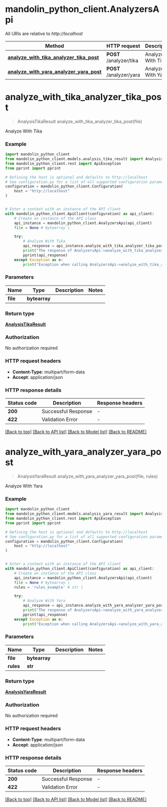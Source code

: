 # mandolin_python_client.AnalyzersApi

All URIs are relative to *http://localhost*

Method | HTTP request | Description
------------- | ------------- | -------------
[**analyze_with_tika_analyzer_tika_post**](AnalyzersApi.md#analyze_with_tika_analyzer_tika_post) | **POST** /analyzer/tika | Analyze With Tika
[**analyze_with_yara_analyzer_yara_post**](AnalyzersApi.md#analyze_with_yara_analyzer_yara_post) | **POST** /analyzer/yara | Analyze With Yara


# **analyze_with_tika_analyzer_tika_post**
> AnalysisTikaResult analyze_with_tika_analyzer_tika_post(file)

Analyze With Tika

### Example


```python
import mandolin_python_client
from mandolin_python_client.models.analysis_tika_result import AnalysisTikaResult
from mandolin_python_client.rest import ApiException
from pprint import pprint

# Defining the host is optional and defaults to http://localhost
# See configuration.py for a list of all supported configuration parameters.
configuration = mandolin_python_client.Configuration(
    host = "http://localhost"
)


# Enter a context with an instance of the API client
with mandolin_python_client.ApiClient(configuration) as api_client:
    # Create an instance of the API class
    api_instance = mandolin_python_client.AnalyzersApi(api_client)
    file = None # bytearray | 

    try:
        # Analyze With Tika
        api_response = api_instance.analyze_with_tika_analyzer_tika_post(file)
        print("The response of AnalyzersApi->analyze_with_tika_analyzer_tika_post:\n")
        pprint(api_response)
    except Exception as e:
        print("Exception when calling AnalyzersApi->analyze_with_tika_analyzer_tika_post: %s\n" % e)
```



### Parameters


Name | Type | Description  | Notes
------------- | ------------- | ------------- | -------------
 **file** | **bytearray**|  | 

### Return type

[**AnalysisTikaResult**](AnalysisTikaResult.md)

### Authorization

No authorization required

### HTTP request headers

 - **Content-Type**: multipart/form-data
 - **Accept**: application/json

### HTTP response details

| Status code | Description | Response headers |
|-------------|-------------|------------------|
**200** | Successful Response |  -  |
**422** | Validation Error |  -  |

[[Back to top]](#) [[Back to API list]](../README.md#documentation-for-api-endpoints) [[Back to Model list]](../README.md#documentation-for-models) [[Back to README]](../README.md)

# **analyze_with_yara_analyzer_yara_post**
> AnalysisYaraResult analyze_with_yara_analyzer_yara_post(file, rules)

Analyze With Yara

### Example


```python
import mandolin_python_client
from mandolin_python_client.models.analysis_yara_result import AnalysisYaraResult
from mandolin_python_client.rest import ApiException
from pprint import pprint

# Defining the host is optional and defaults to http://localhost
# See configuration.py for a list of all supported configuration parameters.
configuration = mandolin_python_client.Configuration(
    host = "http://localhost"
)


# Enter a context with an instance of the API client
with mandolin_python_client.ApiClient(configuration) as api_client:
    # Create an instance of the API class
    api_instance = mandolin_python_client.AnalyzersApi(api_client)
    file = None # bytearray | 
    rules = 'rules_example' # str | 

    try:
        # Analyze With Yara
        api_response = api_instance.analyze_with_yara_analyzer_yara_post(file, rules)
        print("The response of AnalyzersApi->analyze_with_yara_analyzer_yara_post:\n")
        pprint(api_response)
    except Exception as e:
        print("Exception when calling AnalyzersApi->analyze_with_yara_analyzer_yara_post: %s\n" % e)
```



### Parameters


Name | Type | Description  | Notes
------------- | ------------- | ------------- | -------------
 **file** | **bytearray**|  | 
 **rules** | **str**|  | 

### Return type

[**AnalysisYaraResult**](AnalysisYaraResult.md)

### Authorization

No authorization required

### HTTP request headers

 - **Content-Type**: multipart/form-data
 - **Accept**: application/json

### HTTP response details

| Status code | Description | Response headers |
|-------------|-------------|------------------|
**200** | Successful Response |  -  |
**422** | Validation Error |  -  |

[[Back to top]](#) [[Back to API list]](../README.md#documentation-for-api-endpoints) [[Back to Model list]](../README.md#documentation-for-models) [[Back to README]](../README.md)

